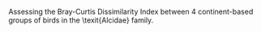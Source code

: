Assessing the Bray-Curtis Dissimilarity Index between 4 continent-based groups of birds in the \texit{Alcidae} family.